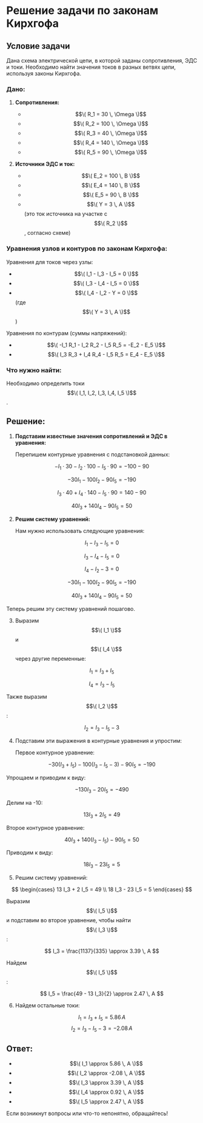 # Решение задачи по законам Кирхгофа

## Условие задачи

Дана схема электрической цепи, в которой заданы сопротивления, ЭДС и токи. Необходимо найти значения токов в разных ветвях цепи, используя законы Кирхгофа.

### Дано:

1. **Сопротивления:**
   - $$\( R_1 = 30 \, \Omega \)$$
   - $$\( R_2 = 100 \, \Omega \)$$
   - $$\( R_3 = 40 \, \Omega \)$$
   - $$\( R_4 = 140 \, \Omega \)$$
   - $$\( R_5 = 90 \, \Omega \)$$

2. **Источники ЭДС и ток:**
   - $$\( E_2 = 100 \, В \)$$
   - $$\( E_4 = 140 \, В \)$$
   - $$\( E_5 = 90 \, В \)$$
   - $$\( Y = 3 \, A \)$$ (это ток источника на участке с $$\( R_2 \)$$, согласно схеме)

### Уравнения узлов и контуров по законам Кирхгофа:

Уравнения для токов через узлы:
- $$\( I_1 - I_3 - I_5 = 0 \)$$
- $$\( I_3 - I_4 - I_5 = 0 \)$$
- $$\( I_4 - I_2 - Y = 0 \)$$ (где $$\( Y = 3 \, A \)$$)

Уравнения по контурам (суммы напряжений):
- $$\( -I_1 R_1 - I_2 R_2 - I_5 R_5 = -E_2 - E_5 \)$$
- $$\( I_3 R_3 + I_4 R_4 - I_5 R_5 = E_4 - E_5 \)$$

### Что нужно найти:

Необходимо определить токи $$\( I_1, I_2, I_3, I_4, I_5 \)$$.

## Решение:

1. **Подставим известные значения сопротивлений и ЭДС в уравнения:**

   Перепишем контурные уравнения с подстановкой данных:
   
$$
-I_1 \cdot 30 - I_2 \cdot 100 - I_5 \cdot 90 = -100 - 90
$$

$$
-30 I_1 - 100 I_2 - 90 I_5 = -190
$$

$$
I_3 \cdot 40 + I_4 \cdot 140 - I_5 \cdot 90 = 140 - 90
$$

$$
40 I_3 + 140 I_4 - 90 I_5 = 50
$$


2. **Решим систему уравнений:**

   Нам нужно использовать следующие уравнения:

$$
I_1 - I_3 - I_5 = 0
$$

$$
I_3 - I_4 - I_5 = 0
$$

$$
I_4 - I_2 - 3 = 0
$$

$$
-30 I_1 - 100 I_2 - 90 I_5 = -190
$$

$$
40 I_3 + 140 I_4 - 90 I_5 = 50
$$

Теперь решим эту систему уравнений пошагово.

3. Выразим $$\( I_1 \)$$ и $$\( I_4 \)$$ через другие переменные:

$$
I_1 = I_3 + I_5
$$

$$
I_4 = I_3 - I_5
$$

   Также выразим $$\( I_2 \)$$:

$$
I_2 = I_3 - I_5 - 3
$$

4. Подставим эти выражения в контурные уравнения и упростим:

   Первое контурное уравнение:

$$
-30 (I_3 + I_5) - 100 (I_3 - I_5 - 3) - 90 I_5 = -190
$$

   Упрощаем и приводим к виду:

$$
-130 I_3 - 20 I_5 = -490
$$

   Делим на -10:

$$
13 I_3 + 2 I_5 = 49
$$

   Второе контурное уравнение:

$$
40 I_3 + 140 (I_3 - I_5) - 90 I_5 = 50
$$

   Приводим к виду:

$$
18 I_3 - 23 I_5 = 5
$$

5. Решим систему уравнений:

$$
\begin{cases}
13 I_3 + 2 I_5 = 49 \\
18 I_3 - 23 I_5 = 5
\end{cases}
$$

   Выразим $$\( I_5 \)$$ и подставим во второе уравнение, чтобы найти $$\( I_3 \)$$:

$$
I_3 = \frac{1137}{335} \approx 3.39 \, A
$$

   Найдем $$\( I_5 \)$$:
   
$$
I_5 = \frac{49 - 13 I_3}{2} \approx 2.47 \, A
$$

6. Найдем остальные токи:

$$
I_1 = I_3 + I_5 = 5.86 \, A
$$
$$
I_2 = I_3 - I_5 - 3 = -2.08 \, A
$$

## Ответ:

- $$\( I_1 \approx 5.86 \, A \)$$
- $$\( I_2 \approx -2.08 \, A \)$$
- $$\( I_3 \approx 3.39 \, A \)$$
- $$\( I_4 \approx 0.92 \, A \)$$
- $$\( I_5 \approx 2.47 \, A \)$$

Если возникнут вопросы или что-то непонятно, обращайтесь!
